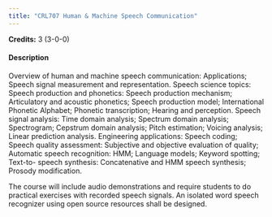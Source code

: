 ```yaml
---
title: "CRL707 Human & Machine Speech Communication"
---
```

**Credits:** 3 (3-0-0)

#### Description
Overview of human and machine speech communication: Applications; Speech signal measurement and representation. Speech science topics: Speech production and phonetics: Speech production mechanism; Articulatory and acoustic phonetics; Speech production model; International Phonetic Alphabet; Phonetic transcription; Hearing and perception. Speech signal analysis: Time domain analysis; Spectrum domain analysis; Spectrogram; Cepstrum domain analysis; Pitch estimation; Voicing analysis; Linear prediction analysis. Engineering applications: Speech coding; Speech quality assessment: Subjective and objective evaluation of quality; Automatic speech recognition: HMM; Language models; Keyword spotting; Text-to- speech synthesis: Concatenative and HMM speech synthesis; Prosody modification.

The course will include audio demonstrations and require students to do practical exercises with recorded speech signals. An isolated word speech recognizer using open source resources shall be designed.